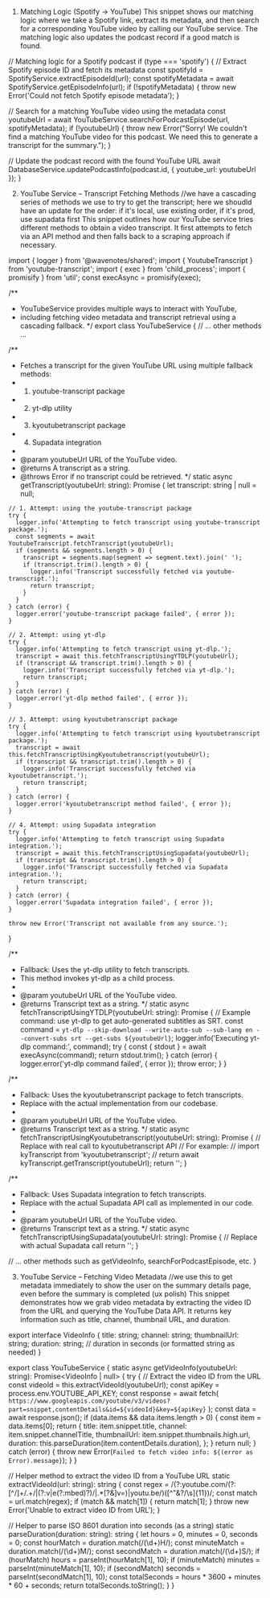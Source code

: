 
1. Matching Logic (Spotify → YouTube)
This snippet shows our matching logic where we take a Spotify link, extract its metadata, and then search for a corresponding YouTube video by calling our YouTube service. The matching logic also updates the podcast record if a good match is found.

// Matching logic for a Spotify podcast
if (type === 'spotify') {
  // Extract Spotify episode ID and fetch its metadata
  const spotifyId = SpotifyService.extractEpisodeId(url);
  const spotifyMetadata = await SpotifyService.getEpisodeInfo(url);
  if (!spotifyMetadata) {
    throw new Error('Could not fetch Spotify episode metadata');
  }

  // Search for a matching YouTube video using the metadata
  const youtubeUrl = await YouTubeService.searchForPodcastEpisode(url, spotifyMetadata);
  if (!youtubeUrl) {
    throw new Error("Sorry! We couldn't find a matching YouTube video for this podcast. We need this to generate a transcript for the summary.");
  }

  // Update the podcast record with the found YouTube URL
  await DatabaseService.updatePodcastInfo(podcast.id, { youtube_url: youtubeUrl });
}




2. YouTube Service – Transcript Fetching Methods
//we have a cascading series of methods we use to try to get the transcript; here we shoudld have an update for the order: if it's local, use existing order, if it's prod, use supadata first
This snippet outlines how our YouTube service tries different methods to obtain a video transcript. It first attempts to fetch via an API method and then falls back to a scraping approach if necessary.

import { logger } from '@wavenotes/shared';
import { YoutubeTranscript } from 'youtube-transcript';
import { exec } from 'child_process';
import { promisify } from 'util';
const execAsync = promisify(exec);

/**
 * YouTubeService provides multiple ways to interact with YouTube,
 * including fetching video metadata and transcript retrieval using a cascading fallback.
 */
export class YouTubeService {
  // ... other methods ...

  /**
   * Fetches a transcript for the given YouTube URL using multiple fallback methods:
   * 1. youtube-transcript package
   * 2. yt-dlp utility
   * 3. kyoutubetranscript package
   * 4. Supadata integration
   *
   * @param youtubeUrl URL of the YouTube video.
   * @returns A transcript as a string.
   * @throws Error if no transcript could be retrieved.
   */
  static async getTranscript(youtubeUrl: string): Promise<string> {
    let transcript: string | null = null;

    // 1. Attempt: using the youtube-transcript package
    try {
      logger.info('Attempting to fetch transcript using youtube-transcript package.');
      const segments = await YoutubeTranscript.fetchTranscript(youtubeUrl);
      if (segments && segments.length > 0) {
        transcript = segments.map(segment => segment.text).join(' ');
        if (transcript.trim().length > 0) {
          logger.info('Transcript successfully fetched via youtube-transcript.');
          return transcript;
        }
      }
    } catch (error) {
      logger.error('youtube-transcript package failed', { error });
    }

    // 2. Attempt: using yt-dlp
    try {
      logger.info('Attempting to fetch transcript using yt-dlp.');
      transcript = await this.fetchTranscriptUsingYTDLP(youtubeUrl);
      if (transcript && transcript.trim().length > 0) {
        logger.info('Transcript successfully fetched via yt-dlp.');
        return transcript;
      }
    } catch (error) {
      logger.error('yt-dlp method failed', { error });
    }

    // 3. Attempt: using kyoutubetranscript package
    try {
      logger.info('Attempting to fetch transcript using kyoutubetranscript package.');
      transcript = await this.fetchTranscriptUsingKyoutubetranscript(youtubeUrl);
      if (transcript && transcript.trim().length > 0) {
        logger.info('Transcript successfully fetched via kyoutubetranscript.');
        return transcript;
      }
    } catch (error) {
      logger.error('kyoutubetranscript method failed', { error });
    }

    // 4. Attempt: using Supadata integration
    try {
      logger.info('Attempting to fetch transcript using Supadata integration.');
      transcript = await this.fetchTranscriptUsingSupadata(youtubeUrl);
      if (transcript && transcript.trim().length > 0) {
        logger.info('Transcript successfully fetched via Supadata integration.');
        return transcript;
      }
    } catch (error) {
      logger.error('Supadata integration failed', { error });
    }

    throw new Error('Transcript not available from any source.');
  }

  /**
   * Fallback: Uses the yt-dlp utility to fetch transcripts.
   * This method invokes yt-dlp as a child process.
   *
   * @param youtubeUrl URL of the YouTube video.
   * @returns Transcript text as a string.
   */
  static async fetchTranscriptUsingYTDLP(youtubeUrl: string): Promise<string> {
    // Example command: use yt-dlp to get auto-generated subtitles as SRT.
    const command = `yt-dlp --skip-download --write-auto-sub --sub-lang en --convert-subs srt --get-subs ${youtubeUrl}`;
    logger.info('Executing yt-dlp command:', command);
    try {
      const { stdout } = await execAsync(command);
      return stdout.trim();
    } catch (error) {
      logger.error('yt-dlp command failed', { error });
      throw error;
    }
  }

  /**
   * Fallback: Uses the kyoutubetranscript package to fetch transcripts.
   * Replace with the actual implementation from our codebase.
   *
   * @param youtubeUrl URL of the YouTube video.
   * @returns Transcript text as a string.
   */
  static async fetchTranscriptUsingKyoutubetranscript(youtubeUrl: string): Promise<string> {
    // Replace with real call to kyoutubetranscript API
    // For example:
    // import kyTranscript from 'kyoutubetranscript';
    // return await kyTranscript.getTranscript(youtubeUrl);
    return '';
  }

  /**
   * Fallback: Uses Supadata integration to fetch transcripts.
   * Replace with the actual Supadata API call as implemented in our code.
   *
   * @param youtubeUrl URL of the YouTube video.
   * @returns Transcript text as a string.
   */
  static async fetchTranscriptUsingSupadata(youtubeUrl: string): Promise<string> {
    // Replace with actual Supadata call
    return '';
  }

  // ... other methods such as getVideoInfo, searchForPodcastEpisode, etc.
}









3. YouTube Service – Fetching Video Metadata
//we use this to get metadata immediately to show the user on the summary details page, even before the summary is completed (ux polish)
This snippet demonstrates how we grab video metadata by extracting the video ID from the URL and querying the YouTube Data API. It returns key information such as title, channel, thumbnail URL, and duration.

export interface VideoInfo {
  title: string;
  channel: string;
  thumbnailUrl: string;
  duration: string; // duration in seconds (or formatted string as needed)
}

export class YouTubeService {
  static async getVideoInfo(youtubeUrl: string): Promise<VideoInfo | null> {
    try {
      // Extract the video ID from the URL
      const videoId = this.extractVideoId(youtubeUrl);
      const apiKey = process.env.YOUTUBE_API_KEY;
      const response = await fetch(
        `https://www.googleapis.com/youtube/v3/videos?part=snippet,contentDetails&id=${videoId}&key=${apiKey}`
      );
      const data = await response.json();
      if (data.items && data.items.length > 0) {
        const item = data.items[0];
        return {
          title: item.snippet.title,
          channel: item.snippet.channelTitle,
          thumbnailUrl: item.snippet.thumbnails.high.url,
          duration: this.parseDuration(item.contentDetails.duration),
        };
      }
      return null;
    } catch (error) {
      throw new Error(`Failed to fetch video info: ${(error as Error).message}`);
    }
  }

  // Helper method to extract the video ID from a YouTube URL
  static extractVideoId(url: string): string {
    const regex = /(?:youtube\.com\/(?:[^\/]+\/.+\/|(?:v|e(?:mbed)?)\/|.*[?&]v=)|youtu\.be\/)([^"&?\/\\s]{11})/;
    const match = url.match(regex);
    if (match && match[1]) {
      return match[1];
    }
    throw new Error('Unable to extract video ID from URL');
  }

  // Helper to parse ISO 8601 duration into seconds (as a string)
  static parseDuration(duration: string): string {
    let hours = 0, minutes = 0, seconds = 0;
    const hourMatch = duration.match(/(\d+)H/);
    const minuteMatch = duration.match(/(\d+)M/);
    const secondMatch = duration.match(/(\d+)S/);
    if (hourMatch) hours = parseInt(hourMatch[1], 10);
    if (minuteMatch) minutes = parseInt(minuteMatch[1], 10);
    if (secondMatch) seconds = parseInt(secondMatch[1], 10);
    const totalSeconds = hours * 3600 + minutes * 60 + seconds;
    return totalSeconds.toString();
  }
}